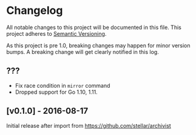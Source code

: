 # Changelog

All notable changes to this project will be documented in this
file.  This project adheres to [Semantic Versioning](http://semver.org/).

As this project is pre 1.0, breaking changes may happen for minor version
bumps.  A breaking change will get clearly notified in this log.

## ???

* Fix race condition in `mirror` command
* Dropped support for Go 1.10, 1.11.

## [v0.1.0] - 2016-08-17

Initial release after import from https://github.com/stellar/archivist

[Unreleased]: https://github.com/stellar/go/compare/stellar-archivist-v0.1.0...master
